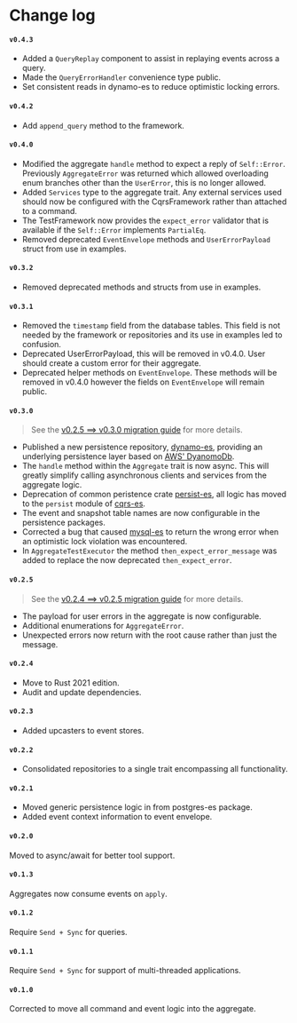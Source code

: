 # Change log

#### `v0.4.3`
- Added a `QueryReplay` component to assist in replaying events across a query.
- Made the `QueryErrorHandler` convenience type public.
- Set consistent reads in dynamo-es to reduce optimistic locking errors.

#### `v0.4.2`
- Add `append_query` method to the framework.

#### `v0.4.0`
- Modified the aggregate `handle` method to expect a reply of `Self::Error`. 
Previously `AggregateError` was returned which allowed overloading enum branches other than the `UserError`, this is no longer allowed.
- Added `Services` type to the aggregate trait. 
Any external services used should now be configured with the CqrsFramework rather than attached to a command.
- The TestFramework now provides the `expect_error` validator that is available if the `Self::Error` implements `PartialEq`.
- Removed deprecated `EventEnvelope` methods and `UserErrorPayload` struct from use in examples.

#### `v0.3.2`
- Removed deprecated methods and structs from use in examples.

#### `v0.3.1`
- Removed the `timestamp` field from the database tables. This field is not needed by the framework or repositories and its use in examples led to confusion.
- Deprecated UserErrorPayload, this will be removed in v0.4.0. User should create a custom error for their aggregate.
- Deprecated helper methods on `EventEnvelope`. These methods will be removed in v0.4.0 however the fields on `EventEnvelope` will remain public.

#### `v0.3.0`
> See the [v0.2.5 ==> v0.3.0 migration guide](migration_0_3_0.md) for more details.

- Published a new persistence repository, [dynamo-es](https://crates.io/crates/dynamo-es), providing an underlying persistence layer based on [AWS' DyanomoDb](https://aws.amazon.com/dynamodb/).
- The `handle` method within the `Aggregate` trait is now async. This will greatly simplify calling asynchronous clients and services from the aggregate logic.
- Deprecation of common peristence crate [persist-es](https://crates.io/crates/persist-es), all logic has moved to the `persist` module of [cqrs-es](https://crates.io/crates/cqrs-es).
- The event and snapshot table names are now configurable in the persistence packages.
- Corrected a bug that caused [mysql-es](https://crates.io/crates/mysql-es) to return the wrong error when an optimistic lock violation was encountered.
- In `AggregateTestExecutor` the method `then_expect_error_message` was added to replace the now deprecated `then_expect_error`.

#### `v0.2.5`
> See the [v0.2.4 ==> v0.2.5 migration guide](migration_0_2_5.md) for more details.

- The payload for user errors in the aggregate is now configurable.
- Additional enumerations for `AggregateError`.
- Unexpected errors now return with the root cause rather than just the message.

#### `v0.2.4`
- Move to Rust 2021 edition.
- Audit and update dependencies.

#### `v0.2.3`
- Added upcasters to event stores.

#### `v0.2.2`
- Consolidated repositories to a single trait encompassing all functionality.

#### `v0.2.1`
- Moved generic persistence logic in from postgres-es package.
- Added event context information to event envelope.

#### `v0.2.0`
Moved to async/await for better tool support.

#### `v0.1.3`
Aggregates now consume events on `apply`.

#### `v0.1.2`
Require `Send + Sync` for queries.

#### `v0.1.1`
Require `Send + Sync` for support of multi-threaded applications.

#### `v0.1.0`
Corrected to move all command and event logic into the aggregate.
